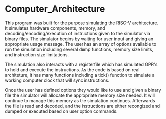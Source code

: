 # Computer_Architecture
This program was built for the purpose simulating the RISC-V architecture. It simulates hardware components, memory, and decoding/encoding/execution of instructions given to the simulator via binary files. The simulator begins by waiting for user input and giving an appropriate usage message. The user has an array of options available to run the simulation including several dump functions, memory size limits, and instruction size limitations.

The simulation also interacts with a registerfile which has simulated GPR's to hold and execute the instructions. As the code is based on real architeture, it has many functions including a tick() function to simulate a working computer clock that will sync instructions.

Once the user has defined options they would like to use and given a binary file the simulator will allocate the appropriate memory size needed. It will continue to manage this memory as the simulation continues. Afterwards the file is read and decoded, and the instructions are either recongized and dumped or executed based on user option commands.
